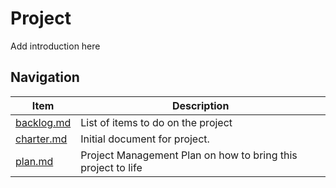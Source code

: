 # Project

Add introduction here

## Navigation

|            Item            | Description                                                  |
|----------------------------|--------------------------------------------------------------|
| [backlog.md](./backlog.md) | List of items to do on the project                           |
| [charter.md](./charter.md) | Initial document for project.                                |
| [plan.md](./plan.md)       | Project Management Plan on how to bring this project to life |



